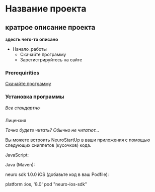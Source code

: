 ﻿# Название проекта

## кратрое описание проекта

**здесть чего-то описано** 

* Начало_работы
	* Скачайте программу
	* Зарегистрируйтесь на сайте


### Prerequirities
[Скачайте программу](https://download
)
### Установка программы
*Все стандартно*
### 
Лицензия

*Точно будете читать? Обычно не читатют...*

Вы можете встроить NeuroStartUp в ваши приложения с помощью следующих сниппетов (кусочков) кода.

JavaScript:

<script src="https://localhost/neuro.sdk.min.js"></script>
Java (Maven):

<dependency>
  <groupId>neuro</groupId>
  <artifactId>sdk</artifactId>
  <version>1.0.0</version>
</dependency>
iOS (добавьте код в ваш Podfile):

platform :ios, '8.0'
pod "neuro-ios-sdk"